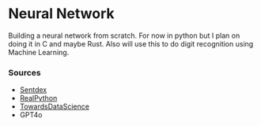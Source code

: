 
# Neural Network

Building a neural network from scratch. For now in python but I plan on doing it in C and maybe Rust.
Also will use this to do digit recognition using Machine Learning.

### Sources

- [Sentdex](https://www.youtube.com/watch?v=Wo5dMEP_BbI&list=PLQVvvaa0QuDcjD5BAw2DxE6OF2tius3V3)
- [RealPython](https://realpython.com/python-ai-neural-network/)
- [TowardsDataScience](https://towardsdatascience.com/\math-neural-network-from-scratch-in-python-d6da9f29ce65)
- GPT4o
